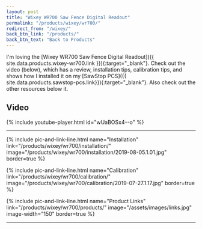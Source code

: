 ```yaml
---
layout: post
title: "Wixey WR700 Saw Fence Digital Readout"
permalink: "/products/wixey/wr700/"
redirect_from: "/wixey/"
back_btn_link: "/products/"
back_btn_text: "Back to Products"
---
```

I'm loving the [Wixey WR700 Saw Fence Digital Readout]({{ site.data.products.wixey-wr700.link }}){:target="_blank"}. Check out the video (below), which has a review, installation tips, calibration tips, and shows how I installed it on my [SawStop PCS]({{ site.data.products.sawstop-pcs.link}}){:target="_blank"}. Also check out the other resources below it.

## Video

{% include youtube-player.html id="wUaBOSx4--o" %}

<p></p>

<hr class="hr-thick">

<p></p>

{% include pic-and-link-line.html
  name="Installation"
  link="/products/wixey/wr700/installation/"
  image="/products/wixey/wr700/installation/2019-08-05.1.01.jpg"
  border=true %}

{% include pic-and-link-line.html
  name="Calibration"
  link="/products/wixey/wr700/calibration/"
  image="/products/wixey/wr700/calibration/2019-07-27.1.17.jpg"
  border=true %}

{% include pic-and-link-line.html
  name="Product Links"
  link="/products/wixey/wr700/products/"
  image="/assets/images/links.jpg"
  image-width="150"
  border=true %}

<p></p>

<hr class="hr-thick">

<p></p>
